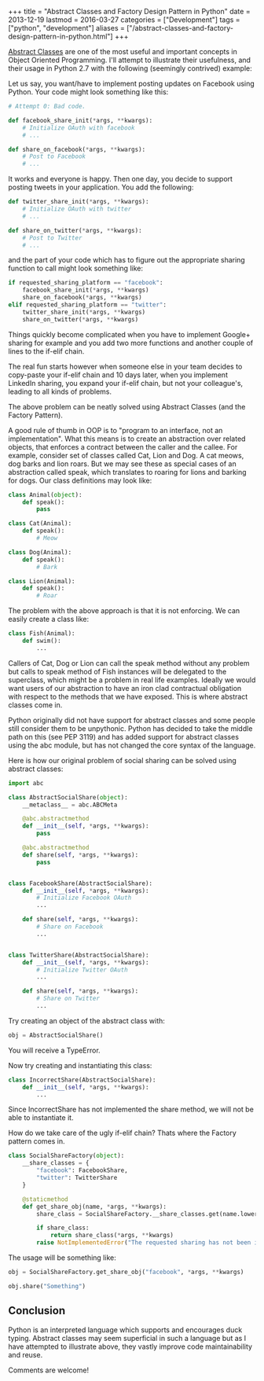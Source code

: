 +++
title = "Abstract Classes and Factory Design Pattern in Python"
date = 2013-12-19
lastmod = 2016-03-27
categories = ["Development"]
tags = ["python", "development"]
aliases = ["/abstract-classes-and-factory-design-pattern-in-python.html"]
+++

[Abstract Classes](http://en.wikipedia.org/wiki/Class_(computer_programming)#Abstract_and_concrete)
are one of the most useful and important concepts in Object Oriented
Programming. I'll attempt to illustrate their usefulness, and their usage in
Python 2.7 with the following (seemingly contrived) example:

Let us say, you want/have to implement posting updates on Facebook using
Python. Your code might look something like this:


```python
# Attempt 0: Bad code.

def facebook_share_init(*args, **kwargs):
    # Initialize OAuth with facebook
    # ...

def share_on_facebook(*args, **kwargs):
    # Post to Facebook
    # ...
```


It works and everyone is happy. Then one day, you decide to support posting
tweets in your application. You add the following:


```python
def twitter_share_init(*args, **kwargs):
    # Initialize OAuth with twitter
    # ...

def share_on_twitter(*args, **kwargs):
    # Post to Twitter
    # ...
```


and the part of your code which has to figure out the appropriate sharing
function to call might look something like:


```python
if requested_sharing_platform == "facebook":
    facebook_share_init(*args, **kwargs)
    share_on_facebook(*args, **kwargs)
elif requested_sharing_platform == "twitter":
    twitter_share_init(*args, **kwargs)
    share_on_twitter(*args, **kwargs)
```


Things quickly become complicated when you have to implement Google+ sharing
for example and you add two more functions and another couple of lines to the
if-elif chain.

The real fun starts however when someone else in your team decides to
copy-paste your if-elif chain and 10 days later, when you implement LinkedIn
sharing, you expand your if-elif chain, but not your colleague's, leading to
all kinds of problems.

The above problem can be neatly solved using Abstract Classes
(and the Factory Pattern).

A good rule of thumb in OOP is to "program to an interface, not an
implementation". What this means is to create an abstraction over related
objects, that enforces a contract between the caller and the callee. For
example, consider set of classes called Cat, Lion and Dog. A cat meows, dog
barks and lion roars. But we may see these as special cases of an abstraction
called speak, which translates to roaring for lions and barking for dogs. Our
class definitions may look like:


```python
class Animal(object):
    def speak():
        pass

class Cat(Animal):
    def speak():
        # Meow

class Dog(Animal):
    def speak():
        # Bark

class Lion(Animal):
    def speak():
        # Roar
```


The problem with the above approach is that it is not enforcing. We can easily
create a class like:


```python
class Fish(Animal):
    def swim():
        ...
```


Callers of Cat, Dog or Lion can call the speak method without any problem but
calls to speak method of Fish instances will be delegated to the superclass,
which might be a problem in real life examples. Ideally we would want users of
our abstraction to have an iron clad contractual obligation with respect to
the methods that we have exposed. This is where abstract classes come in.

Python originally did not have support for abstract classes and some people
still consider them to be unpythonic. Python has decided to take the middle
path on this (see PEP 3119) and has added support for abstract classes using
the abc module, but has not changed the core syntax of the language.

Here is how our original problem of social sharing can be solved using abstract classes:


```python
import abc

class AbstractSocialShare(object):
    __metaclass__ = abc.ABCMeta

    @abc.abstractmethod
    def __init__(self, *args, **kwargs):
        pass

    @abc.abstractmethod
    def share(self, *args, **kwargs):
        pass


class FacebookShare(AbstractSocialShare):
    def __init__(self, *args, **kwargs):
        # Initialize Facebook OAuth
        ...

    def share(self, *args, **kwargs):
        # Share on Facebook
        ...


class TwitterShare(AbstractSocialShare):
    def __init__(self, *args, **kwargs):
        # Initialize Twitter OAuth
        ...

    def share(self, *args, **kwargs):
        # Share on Twitter
        ...
```


Try creating an object of the abstract class with:


```python
obj = AbstractSocialShare()
```


You will receive a TypeError.

Now try creating and instantiating this class:


```python
class IncorrectShare(AbstractSocialShare):
    def __init__(self, *args, **kwargs):
        ...
```


Since IncorrectShare has not implemented the share method, we will not be able to instantiate it.

How do we take care of the ugly if-elif chain? Thats where the Factory pattern comes in.


```python
class SocialShareFactory(object):
    __share_classes = {
        "facebook": FacebookShare,
        "twitter": TwitterShare
    }

    @staticmethod
    def get_share_obj(name, *args, **kwargs):
        share_class = SocialShareFactory.__share_classes.get(name.lower(), None)

        if share_class:
            return share_class(*args, **kwargs)
        raise NotImplementedError("The requested sharing has not been implemented")
```


The usage will be something like:


```python
obj = SocialShareFactory.get_share_obj("facebook", *args, **kwargs)

obj.share("Something")
```


## Conclusion

Python is an interpreted language which supports and encourages duck typing. Abstract classes may seem superficial in such a language but as I have attempted to illustrate above, they vastly improve code maintainability and reuse.

Comments are welcome!
